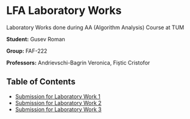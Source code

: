 # LFA Laboratory Works
Laboratory Works done during AA (Algorithm Analysis) Course at TUM

**Student:** Gusev Roman

**Group:** FAF-222

**Professors:** Andrievschi-Bagrin Veronica, Fiștic Cristofor

## Table of Contents
- [Submission for Laboratory Work 1](Laboratory-Work-1-Fibonacci-Numbers)
- [Submission for Laboratory Work 2](Laboratory-Work-2-Sorting-Algorithms)
- [Submission for Laboratory Work 3](Laboratory-Work-3-DFS-BFS)